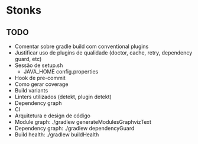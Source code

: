 # Stonks

## TODO

- Comentar sobre gradle build com conventional plugins
- Justificar uso de plugins de qualidade (doctor, cache, retry, dependency guard, etc)
- Sessão de setup.sh
  - JAVA_HOME config.properties
- Hook de pre-commit
- Como gerar coverage
- Build variants
- Linters utilizados (detekt, plugin detekt)
- Dependency graph
- CI
- Arquitetura e design de código
- Module graph: ./gradlew generateModulesGraphvizText
- Dependency graph: ./gradlew dependencyGuard
- Build health: ./gradlew buildHealth